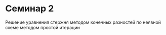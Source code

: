 # Семинар 2
Решение уравнения стержня методом конечных разностей по неявной схеме методом простой итерации
